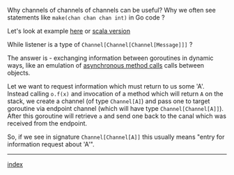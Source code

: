 Why channels of channels of channels can be useful?  Why we often see statements like `make(chan chan chan int)` in  Go code ?

Let's look at example [here](https://rogpeppe.wordpress.com/2009/12/01/concurrent-idioms-1-broadcasting-values-in-go-with-linked-channels/)
or [scala version](https://github.com/rssh/scala-gopher/blob/master/src/test/scala/example/BroadcasterSuite.scala)

While listener is a type of `Channel[Channel[Channel[Message]]]` ?

The answer is -  exchanging information between goroutines in dynamic ways, like an emulation of 
[asynchronous method calls](https://en.wikipedia.org/wiki/Asynchronous_method_invocation)  calls between objects.

Let we want to request information which must return to us some 'A'.
Instead calling `o.f(x)` and invocation of a method which will return `A` on the stack, we create a channel 
(of type `Channel[A]`) and pass one to target goroutine via endpoint channel (which will have type `Channel[Channel[A]]`).  
After this goroutine will retrieve `a` and send one back to the canal which was received from the endpoint.  

So, if we see in signature `Channel[Channel[A]]`  this usually means  "entry for information request about 'A'".
 
-----------------------
[index](https://github.com/rssh/notes)
